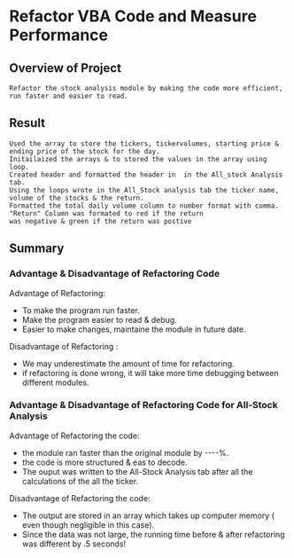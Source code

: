 # Refactor VBA Code and Measure Performance

## Overview of Project
	Refactor the stock analysis module by making the code more efficient, run faster and easier to read.
	
	
## Result

    Used the array to store the tickers, tickervolumes, starting price & ending price of the stock for the day. 
    Initailaized the arrays & to stored the values in the array using loop. 
    Created header and formatted the header in  in the All_stock Analysis tab.
    Using the loops wrote in the All_Stock analysis tab the ticker name, volume of the stocks & the return.
    Formatted the total daily volume column to number format with comma. "Return" Column was formated to red if the return
    was negative & green if the return was postive
  
     
	
## Summary
	
### Advantage & Disadvantage of Refactoring Code
	 
Advantage of Refactoring:
  * To make the program run faster.
  * Make the program easier to read  & debug.
  * Easier to make changes, maintaine the module in future date.
    	 
Disadvantage of Refactoring :
  - We may underestimate the amount of time for refactoring.
  - if refactoring is done wrong, it will take more time debugging between different modules.
 		
	
### Advantage & Disadvantage of Refactoring Code for All-Stock Analysis
Advantage of Refactoring the code:
- the module ran faster than the original module by ----%.
- the code is more structured & eas to decode.
- The ouput was written to the All-Stock Analysis tab after all the calculations of the all the ticker.

Disadvantage of Refactoring the code:
- The output are stored in an array which takes up computer memory 
( even though negligible in this case).
- Since the data was not large, the running time before & after refactoring was different by .5 seconds!

 
